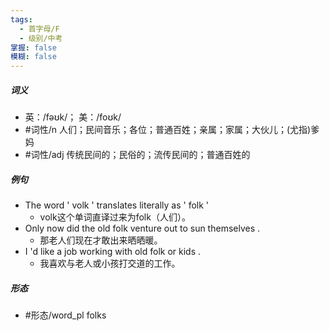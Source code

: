```yaml
---
tags:
  - 首字母/F
  - 级别/中考
掌握: false
模糊: false
---
```

##### 词义
- 英：/fəʊk/； 美：/foʊk/
- #词性/n  人们；民间音乐；各位；普通百姓；亲属；家属；大伙儿；(尤指)爹妈
- #词性/adj  传统民间的；民俗的；流传民间的；普通百姓的
##### 例句
- The word ' volk ' translates literally as ' folk '
	- volk这个单词直译过来为folk（人们）。
- Only now did the old folk venture out to sun themselves .
	- 那老人们现在才敢出来晒晒暖。
- I 'd like a job working with old folk or kids .
	- 我喜欢与老人或小孩打交道的工作。
##### 形态
- #形态/word_pl folks
